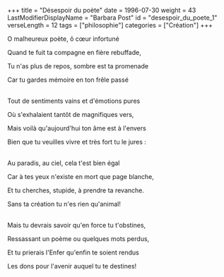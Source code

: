 +++
title = "Désespoir du poète"
date = 1996-07-30
weight = 43
LastModifierDisplayName = "Barbara Post"
id = "desespoir_du_poete_1"
verseLength = 12
tags = ["philosophie"]
categories = ["Création"]
+++

O malheureux poète, ô cœur infortuné

Quand te fuit ta compagne en fière rebuffade,

Tu n'as plus de repos, sombre est ta promenade

Car tu gardes mémoire en ton frêle passé

 \
Tout de sentiments vains et d'émotions pures

Où s'exhalaient tantôt de magnifiques vers,

Mais voilà qu'aujourd'hui ton âme est à l'envers

Bien que tu veuilles vivre et très fort tu le jures :

 \
Au paradis, au ciel, cela t'est bien égal

Car à tes yeux n'existe en mort que page blanche,

Et tu cherches, stupide, à prendre ta revanche.

Sans ta création tu n'es rien qu'animal!

 \
Mais tu devrais savoir qu'en force tu t'obstines,

Ressassant un poème ou quelques mots perdus,

Et tu prierais l'Enfer qu'enfin te soient rendus

Les dons pour l'avenir auquel tu te destines!
